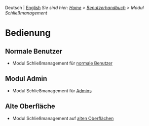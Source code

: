 <!-- TITLE: Schließmanagement -->
<!-- SUBTITLE: Schließmanagement Überblick -->

Deutsch | [English](/en/modules/keys)
*Sie sind hier: [Home](/home) > [Benutzerhandbuch](/de/user-guide) > Modul Schließmanagement*

# Bedienung
## Normale Benutzer
* Modul Schließmanagement für [normale Benutzer](/de/modules/reservations/user)
## Modul Admin 
* Modul Schließmanagement für [Admins](/de/modules/reservations/admin)
## Alte Oberfläche
* Modul Schließmanagement auf [alten Oberflächen](/de/modules/reservations/qooxdoo)
